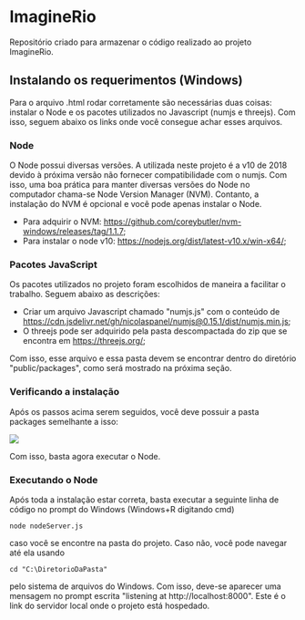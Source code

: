 # ImagineRio

Repositório criado para armazenar o código realizado ao projeto ImagineRio.

## Instalando os requerimentos (Windows)

Para o arquivo .html rodar corretamente são necessárias duas coisas: instalar o Node e os pacotes utilizados no Javascript (numjs e threejs). Com isso, seguem abaixo os links onde você consegue achar esses arquivos.

### Node

O Node possui diversas versões. A utilizada neste projeto é a v10 de 2018 devido à próxima versão não fornecer compatibilidade com o numjs. Com isso, uma boa prática para manter diversas versões do Node no computador chama-se Node Version Manager (NVM). Contanto, a instalação do NVM é opcional e você pode apenas instalar o Node.

- Para adquirir o NVM: https://github.com/coreybutler/nvm-windows/releases/tag/1.1.7;
- Para instalar o node v10: https://nodejs.org/dist/latest-v10.x/win-x64/;

### Pacotes JavaScript

Os pacotes utilizados no projeto foram escolhidos de maneira a facilitar o trabalho. Seguem abaixo as descrições:

- Criar um arquivo Javascript chamado "numjs.js" com o conteúdo de https://cdn.jsdelivr.net/gh/nicolaspanel/numjs@0.15.1/dist/numjs.min.js;
- O threejs pode ser adquirido pela pasta descompactada do zip que se encontra em https://threejs.org/;

Com isso, esse arquivo e essa pasta devem se encontrar dentro do diretório "public/packages", como será mostrado na próxima seção.

### Verificando a instalação

Após os passos acima serem seguidos, você deve possuir a pasta packages semelhante a isso:

<img src="markdown_images/package_files.png">

Com isso, basta agora executar o Node.

### Executando o Node

Após toda a instalação estar correta, basta executar a seguinte linha de código no prompt do Windows (Windows+R digitando cmd)

    node nodeServer.js

caso você se encontre na pasta do projeto. Caso não, você pode navegar até ela usando

    cd "C:\DiretorioDaPasta"

pelo sistema de arquivos do Windows. Com isso, deve-se aparecer uma mensagem no prompt escrita "listening at http://localhost:8000". Este é o link do servidor local onde o projeto está hospedado.
